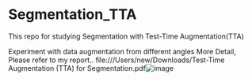 # Segmentation_TTA
This repo for studying Segmentation with Test-Time Augmentation(TTA)

Experiment with data augmentation from different angles
More Detail, Please refer to my report..
file:///Users/new/Downloads/Test-Time Augmentation (TTA) for Segmentation.pdf![image](https://user-images.githubusercontent.com/58538012/220941247-b880c62a-c282-451e-83ad-3e7ad386cd8a.png)

